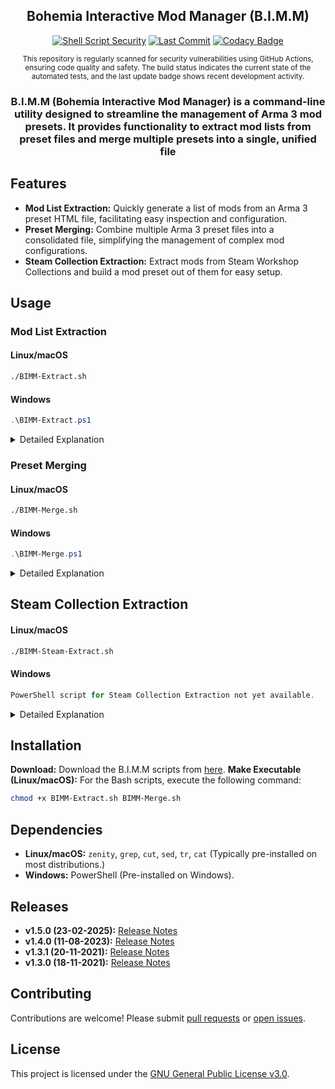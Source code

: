 <div align="center">

## Bohemia Interactive Mod Manager (B.I.M.M)

[![Shell Script Security](https://github.com/MBarkerUK/B.I.M.M/actions/workflows/CScan.yml/badge.svg?branch=main)](https://github.com/MBarkerUK/B.I.M.M/actions/workflows/CScan.yml)
[![Last Commit](https://img.shields.io/github/last-commit/MBarkerUK/B.I.M.M)](https://github.com/MBarkerUK/B.I.M.M/commits/main)
[![Codacy Badge](https://app.codacy.com/project/badge/Grade/ff18ca2d321c4fe09a81a6679d153c24)](https://app.codacy.com/gh/MBarkerUK/B.I.M.M/dashboard?utm_source=gh&utm_medium=referral&utm_content=&utm_campaign=Badge_grade)

<small>This repository is regularly scanned for security vulnerabilities using GitHub Actions, ensuring code quality and safety. The build status indicates the current state of the automated tests, and the last update badge shows recent development activity.</small>

### B.I.M.M (Bohemia Interactive Mod Manager) is a command-line utility designed to streamline the management of Arma 3 mod presets. It provides functionality to extract mod lists from preset files and merge multiple presets into a single, unified file

</div>

## Features

* **Mod List Extraction:** Quickly generate a list of mods from an Arma 3 preset HTML file, facilitating easy inspection and configuration.
* **Preset Merging:** Combine multiple Arma 3 preset files into a consolidated file, simplifying the management of complex mod configurations.
* **Steam Collection Extraction:** Extract mods from Steam Workshop Collections and build a mod preset out of them for easy setup.

## Usage

### Mod List Extraction

#### Linux/macOS

```bash
./BIMM-Extract.sh
```

#### Windows

```powershell
.\BIMM-Extract.ps1
```

<details>
<summary>Detailed Explanation</summary>

This command extracts mod names from a given Arma 3 preset HTML file.

1. **File Selection:** A file selection dialog will appear, prompting you to choose the desired preset HTML file.

2. **Mod Name Extraction:** The script parses the HTML file, identifying and extracting the mod names.

3. **Output:** The extracted mod list is saved to `ModList.txt` in the current working directory. The file contains a single line with mod names delimited by `;@`, suitable for direct use in configuration files.

</details>

### Preset Merging

#### Linux/macOS

```bash
./BIMM-Merge.sh
```

#### Windows

```powershell
.\BIMM-Merge.ps1
```

<details>
<summary>Detailed Explanation</summary>

This command merges two Arma 3 preset HTML files.

1. **File Selection:** You will be prompted to select two preset HTML files.

2. **Template Utilization:** The script uses a template file (`Arma 3 Preset Default.html`) to ensure proper formatting of the merged output.

3. **Mod List Extraction & Combination:** The script extracts the mod lists from the selected files and combines them.

4. **Template Population:** The combined mod list is inserted into the designated section of the template.

5. **Output:** The merged preset is saved as `Arma 3 Preset Merged.html` in the current working directory.

</details>

## Steam Collection Extraction

#### Linux/macOS
```bash
./BIMM-Steam-Extract.sh
```

#### Windows
```powerShell
PowerShell script for Steam Collection Extraction not yet available.
```

<details>
<summary>Detailed Explanation</summary>

This command extracts a mod list from a Steam Workshop Collection URL and merges it into an Arma 3 preset file.

1. **Collection URL Input:** A dialog will appear, prompting you to enter the URL of the Steam Workshop Collection.

2. **Output File Selection:** You will be prompted to choose where to save the generated Arma 3 preset HTML file.

3. **Template Utilization:** The script uses a template file (Arma 3 Preset Default.html) to ensure proper formatting of the output preset.

4. **Mod List Extraction & Combination:** The script parses the HTML from the Steam Workshop Collection URL, extracts the mod names and their Steam Workshop IDs, and combines them into a format suitable for the Arma 3 preset file.

5. **Template Population:** The extracted and formatted mod list is inserted into the designated mod list section of the template.

6. **Output:** The new preset containing the mods from the Steam Workshop Collection is saved to the location you specified.

</details>

## Installation

**Download:** Download the B.I.M.M scripts from [here](https://github.com/MBarkerUK/B.I.M.M/releases).
**Make Executable (Linux/macOS):** For the Bash scripts, execute the following command:

```bash
chmod +x BIMM-Extract.sh BIMM-Merge.sh
```

## Dependencies

* **Linux/macOS:**  `zenity`, `grep`, `cut`, `sed`, `tr`, `cat` (Typically pre-installed on most distributions.)
* **Windows:** PowerShell (Pre-installed on Windows).

## Releases

* **v1.5.0 (23-02-2025):** [Release Notes](https://github.com/MBarkerUK/B.I.M.M/releases/tag/1.5.0)
* **v1.4.0 (11-08-2023):** [Release Notes](https://github.com/MBarkerUK/B.I.M.M/releases/tag/1.4.0)
* **v1.3.1 (20-11-2021):** [Release Notes](https://github.com/MBarkerUK/B.I.M.M/releases/tag/1.3.1)
* **v1.3.0 (18-11-2021):** [Release Notes](https://github.com/MBarkerUK/B.I.M.M/releases/tag/1.3.0)

## Contributing

Contributions are welcome! Please submit [pull requests](https://github.com/MBarkerUK/B.I.M.M/pulls) or [open issues](https://github.com/MBarkerUK/B.I.M.M/issues).

## License

This project is licensed under the [GNU General Public License v3.0](LICENSE).
